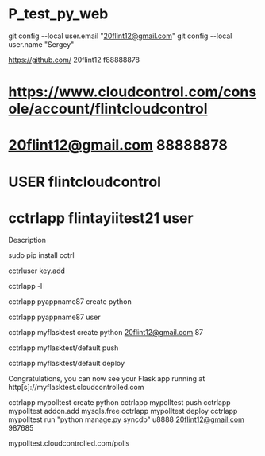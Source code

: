 # P_test_py_web

git config --local user.email "20flint12@gmail.com"
git config --local user.name "Sergey"

https://github.com/
20flint12 f88888878




# https://www.cloudcontrol.com/console/account/flintcloudcontrol
# 20flint12@gmail.com 88888878

# USER flintcloudcontrol

# cctrlapp flintayiitest21 user




Description

sudo pip install cctrl

cctrluser key.add

cctrlapp -l

cctrlapp pyappname87 create python

cctrlapp pyappname87 user




cctrlapp myflasktest create python
20flint12@gmail.com 87

cctrlapp myflasktest/default push

cctrlapp myflasktest/default deploy

Congratulations, you can now see your Flask app running at 
http[s]://myflasktest.cloudcontrolled.com




cctrlapp mypolltest create python
cctrlapp mypolltest push
cctrlapp mypolltest addon.add mysqls.free
cctrlapp mypolltest deploy
cctrlapp mypolltest run "python manage.py syncdb"
u8888
20flint12@gmail.com
987685

mypolltest.cloudcontrolled.com/polls
